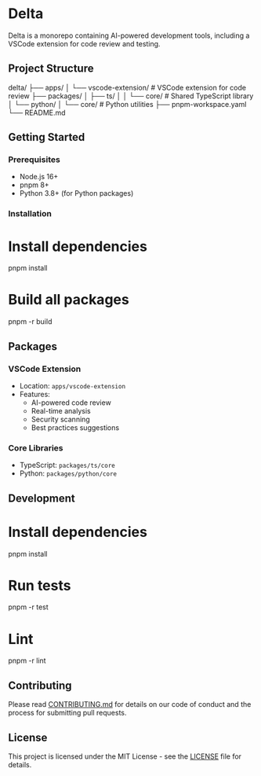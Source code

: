 # Delta

Delta is a monorepo containing AI-powered development tools, including a VSCode extension for code review and testing.

## Project Structure

delta/
├── apps/
│ └── vscode-extension/ # VSCode extension for code review
├── packages/
│ ├── ts/
│ │ └── core/ # Shared TypeScript library
│ └── python/
│ └── core/ # Python utilities
├── pnpm-workspace.yaml
└── README.md

## Getting Started

### Prerequisites

- Node.js 16+
- pnpm 8+
- Python 3.8+ (for Python packages)

### Installation

# Install dependencies

pnpm install

# Build all packages

pnpm -r build

## Packages

### VSCode Extension

- Location: `apps/vscode-extension`
- Features:
  - AI-powered code review
  - Real-time analysis
  - Security scanning
  - Best practices suggestions

### Core Libraries

- TypeScript: `packages/ts/core`
- Python: `packages/python/core`

## Development

# Install dependencies

pnpm install

# Run tests

pnpm -r test

# Lint

pnpm -r lint

## Contributing

Please read [CONTRIBUTING.md](apps/vscode-extension/CONTRIBUTING.md) for details on our code of conduct and the process for submitting pull requests.

## License

This project is licensed under the MIT License - see the [LICENSE](apps/vscode-extension/LICENSE) file for details.
